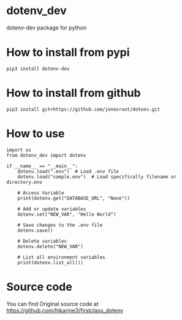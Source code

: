 # dotenv_dev
dotenv-dev package for python

# How to install from pypi
```pip3 install dotenv-dev```

# How to install from github
```pip3 install git+https://github.com/jonesroot/dotenv.git```

# How to use

```
import os
from dotenv_dev import dotenv

if __name__ == "__main__":
    dotenv.load(".env")  # Load .env file
    dotenv.load("sample.env")  # Load specifically filename or directory.env

    # Access Variable
    print(dotenv.get("DATABASE_URL", "None"))

    # Add or update variables
    dotenv.set("NEW_VAR", "Hello World")

    # Save changes to the .env file
    dotenv.save()

    # Delete variables
    dotenv.delete("NEW_VAR")

    # List all environment variables
    print(dotenv.list_all())
```

# Source code
You can find Original source code at
https://github.com/hikarine3/firstclass_dotenv
<!--
# How to test this module (This procedure is for developer of this module)

## Preparation
sudo pip install wheel;

sudo pip install twine;

## Update version
vi setup.py

## Create distribution
rm -f dist/*;
python3 setup.py sdist bdist_wheel

## Register if you haven't
https://test.pypi.org/

## Upload to Test
python3 -m twine upload --repository testpypi dist/*

## Confirm
https://test.pypi.org/project/dotenv_dev/

## Confirm by intallation
pip3 install -i https://test.pypi.org/simple/ dotenv_dev

## Deploy to production
python3 -m twine upload --repository pypi dist/*

## Confirm on Page
https://pypi.org/project/dotenv_dev/
-->